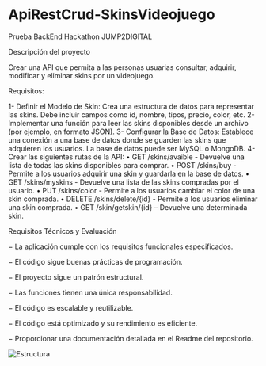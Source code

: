 # ApiRestCrud-SkinsVideojuego
Prueba BackEnd Hackathon JUMP2DIGITAL

Descripción del proyecto 

Crear una API que permita a las personas usuarias consultar, adquirir, modificar y eliminar skins por 
un videojuego. 

Requisitos: 

1- Definir el Modelo de Skin: Crea una estructura de datos para representar las skins. Debe 
incluir campos como id, nombre, tipos, precio, color, etc. 
2- Implementar una función para leer las skins disponibles desde un archivo (por ejemplo, en 
formato JSON). 
3- Configurar la Base de Datos: Establece una conexión a una base de datos donde se guarden 
las skins que adquieren los usuarios. La base de datos puede ser MySQL o MongoDB. 
4- Crear las siguientes rutas de la API: 
• GET /skins/avaible - Devuelve una lista de todas las skins disponibles para comprar. 
• POST /skins/buy - Permite a los usuarios adquirir una skin y guardarla en la base de 
datos. 
• GET /skins/myskins - Devuelve una lista de las skins compradas por el usuario. 
• PUT /skins/color - Permite a los usuarios cambiar el color de una skin comprada. 
• DELETE /skins/delete/{id} - Permite a los usuarios eliminar una skin comprada. 
• GET /skin/getskin/{id} – Devuelve una determinada skin. 

Requisitos Técnicos y Evaluación 

− La aplicación cumple con los requisitos funcionales especificados.

− El código sigue buenas prácticas de programación. 

− El proyecto sigue un patrón estructural. 

− Las funciones tienen una única responsabilidad. 

− El código es escalable y reutilizable. 

− El código está optimizado y su rendimiento es eficiente. 

− Proporcionar una documentación detallada en el Readme del repositorio.

![Estructura](https://github.com/Luiso-o/ApiRestCrud-SkinsVideojuego/assets/128043647/83ab4d0f-d9f3-4800-b722-633c4e6318e0)
